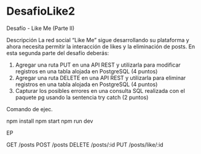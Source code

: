 # DesafioLike2

Desafío - Like Me (Parte II)

Descripción
La red social “Like Me” sigue desarrollando su plataforma y ahora necesita permitir la
interacción de likes y la eliminación de posts.
En esta segunda parte del desafío deberás:
1. Agregar una ruta PUT en una API REST y utilizarla para modificar registros en una
tabla alojada en PostgreSQL (4 puntos)
2. Agregar una ruta DELETE en una API REST y utilizarla para eliminar registros en una
tabla alojada en PostgreSQL (4 puntos)
3. Capturar los posibles errores en una consulta SQL realizada con el paquete pg
usando la sentencia try catch (2 puntos)

Comando de ejec.

npm install
npm start
npm run dev

EP

GET /posts
POST /posts
DELETE /posts/:id
PUT /posts/like/:id
